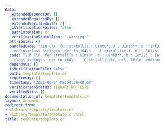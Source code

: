 ```yaml
---
data:
  _extendedDependsOn: []
  _extendedRequiredBy: []
  _extendedVerifiedWith: []
  _isVerificationFailed: false
  _pathExtension: cr
  _verificationStatusIcon: ':warning:'
  attributes: {}
  bundledCode: "lib C\n  fun strtoll(s : UInt8*, p : UInt8**, b : Int32) : Int64\n\
    end\n\nclass String\n  def to_i64\n    C.strtoll(self, nil, 10)\n  end\nend\n"
  code: "lib C\n  fun strtoll(s : UInt8*, p : UInt8**, b : Int32) : Int64\nend\n\n\
    class String\n  def to_i64\n    C.strtoll(self, nil, 10)\n  end\nend\n"
  dependsOn: []
  isVerificationFile: false
  path: template/template.cr
  requiredBy: []
  timestamp: '2021-06-24 08:54:39+00:00'
  verificationStatus: LIBRARY_NO_TESTS
  verifiedWith: []
documentation_of: template/template.cr
layout: document
redirect_from:
- /library/template/template.cr
- /library/template/template.cr.html
title: template/template.cr
---
```

